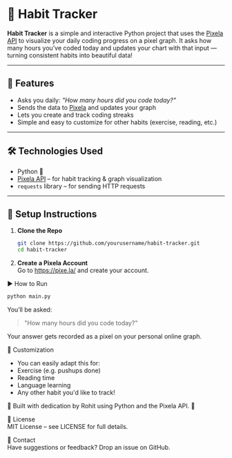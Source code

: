# 📅 Habit Tracker

**Habit Tracker** is a simple and interactive Python project that uses the [Pixela API](https://pixe.la/) to visualize your daily coding progress on a pixel graph. It asks how many hours you’ve coded today and updates your chart with that input — turning consistent habits into beautiful data!

---

## 🎯 Features

- Asks you daily: *"How many hours did you code today?"*
- Sends the data to [Pixela](https://pixe.la/) and updates your graph
- Lets you create and track coding streaks
- Simple and easy to customize for other habits (exercise, reading, etc.)

---

## 🛠️ Technologies Used

- Python 🐍
- [Pixela API](https://pixe.la/) – for habit tracking & graph visualization
- `requests` library – for sending HTTP requests

---

## 🔐 Setup Instructions

1. **Clone the Repo**
   ```bash
   git clone https://github.com/yourusername/habit-tracker.git
   cd habit-tracker
   ```
2. **Create a Pixela Account**  
Go to https://pixe.la/ and create your account.

▶️ How to Run  
```bash
python main.py
```
You’ll be asked:

> "How many hours did you code today?"

Your answer gets recorded as a pixel on your personal online graph.

🧠 Customization
- You can easily adapt this for:
- Exercise (e.g. pushups done)
- Reading time
- Language learning
- Any other habit you'd like to track!

🔧 Built with dedication by Rohit using Python and the Pixela API. 🌱

📜 License  
MIT License – see LICENSE for full details.

🤝 Contact  
Have suggestions or feedback? Drop an issue on GitHub.